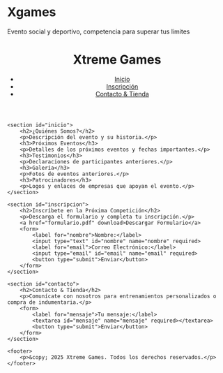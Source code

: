 # Xgames
Evento social y deportivo, competencia para superar tus limites
<!DOCTYPE html>
<html lang="es">
<head>
    <meta charset="UTF-8">
    <meta name="viewport" content="width=device-width, initial-scale=1.0">
    <title>Xtreme Games</title>
    <link rel="stylesheet" href="styles.css">
</head>
<body>
    <header>
        <h1>Xtreme Games</h1>
        <nav>
            <ul>
                <li><a href="#inicio">Inicio</a></li>
                <li><a href="#inscripcion">Inscripción</a></li>
                <li><a href="#contacto">Contacto & Tienda</a></li>
            </ul>
        </nav>
    </header>
    
    <section id="inicio">
        <h2>¿Quiénes Somos?</h2>
        <p>Descripción del evento y su historia.</p>
        <h3>Próximos Eventos</h3>
        <p>Detalles de los próximos eventos y fechas importantes.</p>
        <h3>Testimonios</h3>
        <p>Declaraciones de participantes anteriores.</p>
        <h3>Galería</h3>
        <p>Fotos de eventos anteriores.</p>
        <h3>Patrocinadores</h3>
        <p>Logos y enlaces de empresas que apoyan el evento.</p>
    </section>
    
    <section id="inscripcion">
        <h2>Inscríbete en la Próxima Competición</h2>
        <p>Descarga el formulario y completa tu inscripción.</p>
        <a href="formulario.pdf" download>Descargar Formulario</a>
        <form>
            <label for="nombre">Nombre:</label>
            <input type="text" id="nombre" name="nombre" required>
            <label for="email">Correo Electrónico:</label>
            <input type="email" id="email" name="email" required>
            <button type="submit">Enviar</button>
        </form>
    </section>
    
    <section id="contacto">
        <h2>Contacto & Tienda</h2>
        <p>Comunícate con nosotros para entrenamientos personalizados o compra de indumentaria.</p>
        <form>
            <label for="mensaje">Tu mensaje:</label>
            <textarea id="mensaje" name="mensaje" required></textarea>
            <button type="submit">Enviar</button>
        </form>
    </section>
    
    <footer>
        <p>&copy; 2025 Xtreme Games. Todos los derechos reservados.</p>
    </footer>
</body>
</html>
